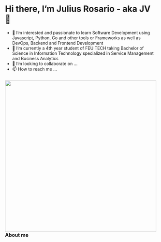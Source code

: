 # Hi there, I’m Julius Rosario - aka JV 👋 
- 👀 I’m interested and passionate to learn Software Development using Javascript, Python, Go and other tools or Frameworks as well as DevOps, Backend and Frontend Development
- 🌱 I’m currently a 4th year student of FEU TECH taking Bachelor of Science in Information Technology specialized in Service Management and Business Analytics
- 💞️ I’m looking to collaborate on ...
- 📫 How to reach me ...

<!---
jvicrosario1106/jvicrosario1106 is a ✨ special ✨ repository because its `README.md` (this file) appears on your GitHub profile.
You can click the Preview link to take a look at your changes.
--->

### <span><img src="https://media.giphy.com/media/SWoSkN6DxTszqIKEqv/giphy.gif" width="500" /> About me</span>
